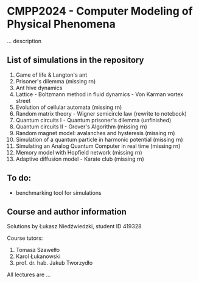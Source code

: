 # CMPP2024 - Computer Modeling of Physical Phenomena

... description

## List of simulations in the repository
1. Game of life & Langton's ant
2. Prisoner's dilemma (missing rn)
3. Ant hive dynamics
4. Lattice - Boltzmann method in fluid dynamics - Von Karman vortex street
5. Evolution of cellular automata (missing rn)
6. Random matrix theory - Wigner semicircle law (rewrite to notebook)
7. Quantum circuits I - Quantum prisoner's dilemma (unfinished)
8. Quantum circuits II - Grover's Algorithm (missing rn)
9. Random magnet model: avalanches and hysteresis (missing rn)
10. Simulation of a quantum particle in harmonic potential (missing rn)
11. Simulating an Analog Quantum Computer in real time (missing rn)
12. Memory model with Hopfield network (missing rn)
13. Adaptive diffusion model - Karate club (missing rn)

## To do:
- benchmarking tool for simulations

## Course and author information
Solutions by Łukasz Niedźwiedzki, student ID 419328

Course tutors:
1. Tomasz Szawełło
2. Karol Łukanowski
3. prof. dr. hab. Jakub Tworzydło
   
All lectures are ...